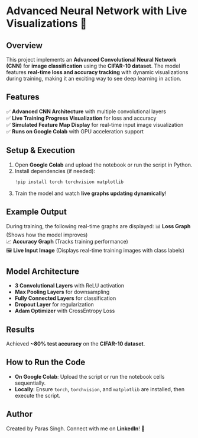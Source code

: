 # Advanced Neural Network with Live Visualizations 🚀

## Overview
This project implements an **Advanced Convolutional Neural Network (CNN)** for **image classification** using the **CIFAR-10 dataset**. The model features **real-time loss and accuracy tracking** with dynamic visualizations during training, making it an exciting way to see deep learning in action.

## Features
✅ **Advanced CNN Architecture** with multiple convolutional layers  
✅ **Live Training Progress Visualization** for loss and accuracy  
✅ **Simulated Feature Map Display** for real-time input image visualization  
✅ **Runs on Google Colab** with GPU acceleration support  

## Setup & Execution
1. Open **Google Colab** and upload the notebook or run the script in Python.  
2. Install dependencies (if needed):
   ```python
   !pip install torch torchvision matplotlib
   ```
3. Train the model and watch **live graphs updating dynamically**!

## Example Output
During training, the following real-time graphs are displayed:
📊 **Loss Graph** (Shows how the model improves)  
📈 **Accuracy Graph** (Tracks training performance)  
🖼 **Live Input Image** (Displays real-time training images with class labels)  

## Model Architecture
- **3 Convolutional Layers** with ReLU activation  
- **Max Pooling Layers** for downsampling  
- **Fully Connected Layers** for classification  
- **Dropout Layer** for regularization  
- **Adam Optimizer** with CrossEntropy Loss  

## Results
Achieved **~80% test accuracy** on the **CIFAR-10 dataset**.  

## How to Run the Code
- **On Google Colab**: Upload the script or run the notebook cells sequentially.  
- **Locally**: Ensure `torch`, `torchvision`, and `matplotlib` are installed, then execute the script.  

## Author
Created by Paras Singh. Connect with me on **LinkedIn**! 🚀
